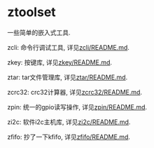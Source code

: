 # ztoolset

一些简单的嵌入式工具.

zcli: 命令行调试工具, 详见[zcli/README.md](zcli/README.md).

zkey: 按键库, 详见[zkey/README.md](zkey/README.md).

ztar: tar文件管理库, 详见[ztar/README.md](ztar/README.md).

zcrc32: crc32计算器, 详见[zcrc32/README.md](zcrc32/README.md).

zpin: 统一的gpio读写操作, 详见[zpin/README.md](zpin/README.md).

zi2c: 软件i2c主机库, 详见[zi2c/README.md](zi2c/README.md).

zfifo: 抄了一下kfifo, 详见[zfifo/README.md](zfifo/README.md).
